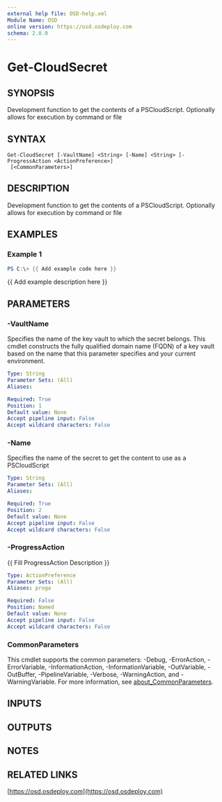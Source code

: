 ```yaml
---
external help file: OSD-help.xml
Module Name: OSD
online version: https://osd.osdeploy.com
schema: 2.0.0
---
```


# Get-CloudSecret

## SYNOPSIS
Development function to get the contents of a PSCloudScript.
Optionally allows for execution by command or file

## SYNTAX

```
Get-CloudSecret [-VaultName] <String> [-Name] <String> [-ProgressAction <ActionPreference>]
 [<CommonParameters>]
```

## DESCRIPTION
Development function to get the contents of a PSCloudScript.
Optionally allows for execution by command or file

## EXAMPLES

### Example 1
```powershell
PS C:\> {{ Add example code here }}
```

{{ Add example description here }}

## PARAMETERS

### -VaultName
Specifies the name of the key vault to which the secret belongs.
This cmdlet constructs the fully qualified domain name (FQDN) of a key vault based on the name that this parameter specifies and your current environment.

```yaml
Type: String
Parameter Sets: (All)
Aliases:

Required: True
Position: 1
Default value: None
Accept pipeline input: False
Accept wildcard characters: False
```

### -Name
Specifies the name of the secret to get the content to use as a PSCloudScript

```yaml
Type: String
Parameter Sets: (All)
Aliases:

Required: True
Position: 2
Default value: None
Accept pipeline input: False
Accept wildcard characters: False
```

### -ProgressAction
{{ Fill ProgressAction Description }}

```yaml
Type: ActionPreference
Parameter Sets: (All)
Aliases: proga

Required: False
Position: Named
Default value: None
Accept pipeline input: False
Accept wildcard characters: False
```

### CommonParameters
This cmdlet supports the common parameters: -Debug, -ErrorAction, -ErrorVariable, -InformationAction, -InformationVariable, -OutVariable, -OutBuffer, -PipelineVariable, -Verbose, -WarningAction, and -WarningVariable. For more information, see [about_CommonParameters](http://go.microsoft.com/fwlink/?LinkID=113216).

## INPUTS

## OUTPUTS

## NOTES

## RELATED LINKS

[https://osd.osdeploy.com](https://osd.osdeploy.com)

